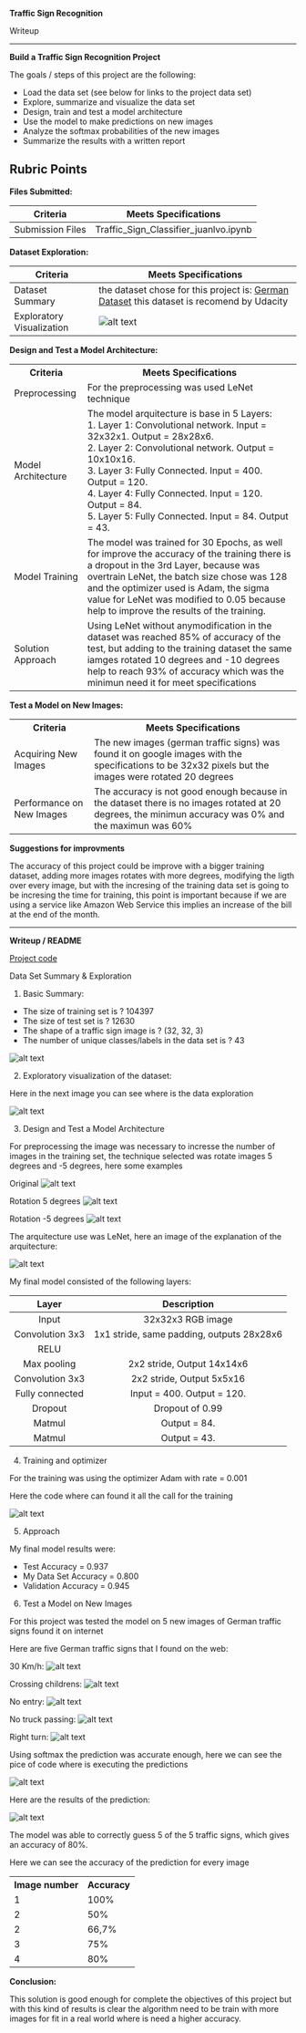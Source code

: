 **Traffic Sign Recognition** 

Writeup

---

**Build a Traffic Sign Recognition Project**

The goals / steps of this project are the following:
* Load the data set (see below for links to the project data set)
* Explore, summarize and visualize the data set
* Design, train and test a model architecture
* Use the model to make predictions on new images
* Analyze the softmax probabilities of the new images
* Summarize the results with a written report


[//]: # (Image References)

[image1]: ./examples/visualization.jpg "Visualization"
[image2]: ./examples/grayscale.jpg "Grayscaling"
[image3]: ./examples/random_noise.jpg "Random Noise"
[image4]: ./traffic_images/30.jpg "Traffic Sign 30Km/h"
[image5]: ./traffic_images/children_crossing.jpg "Childrens crossing"
[image6]: ./traffic_images/no_entry.jpg "No Entry"
[image7]: ./traffic_images/no_truck_passing.jpg "No truck passing"
[image8]: ./traffic_images/right_turn.jpg "Right turn"
[image9]: ./examples/traffic_signs_examples.png "Example Data"
[image10]: ./code_images/1.png
[image11]: ./code_images/2.png
[image12]: ./code_images/original.png "Original"
[image13]: ./code_images/5degrees.png "Rotation 5 degrees"
[image14]: ./code_images/minus5degrees.png "Rotation -5 degrees"
[image15]: ./code_images/lenet.png "LeNet"
[image16]: ./code_images/3.png
[image17]: ./code_images/4.png
[image18]: ./code_images/5.png



## Rubric Points


<b>Files Submitted:</b>

| Criteria            |   Meets Specifications                |
|---------------------|---------------------------------------|
| Submission Files    | Traffic_Sign_Classifier_juanlvo.ipynb |



<b>Dataset Exploration:</b>

| Criteria            |   Meets Specifications                |
|---------------------|---------------------------------------|
| Dataset Summary     | the dataset chose for this project is: [German Dataset](https://d17h27t6h515a5.cloudfront.net/topher/2017/February/5898cd6f_traffic-signs-data/traffic-signs-data.zip) this dataset is recomend by Udacity |
|Exploratory Visualization| ![alt text][image9] |


<b>Design and Test a Model Architecture:</b>

<table>
    <tr>
        <th>Criteria</th>
        <th>Meets Specifications</th>
    <tr>
    <tr>
        <td>Preprocessing</td>
        <td>For the preprocessing was used LeNet technique</td>
    </tr>
    <tr>
        <td>Model Architecture</td>
        <td>The model arquitecture is base in 5 Layers: <br/> 
            1. Layer 1: Convolutional network. Input = 32x32x1. Output = 28x28x6. <br/> 
            2. Layer 2: Convolutional network. Output = 10x10x16. <br/> 
            3. Layer 3: Fully Connected. Input = 400. Output = 120. <br/> 
            4. Layer 4: Fully Connected. Input = 120. Output = 84. <br/> 
            5. Layer 5: Fully Connected. Input = 84. Output = 43.<br/> </td>
    </tr>
    <tr>
        <td>Model Training</td>
        <td>The model was trained for 30 Epochs, as well for improve the accuracy of the training there is a dropout in the 3rd Layer, because was overtrain LeNet, the batch size chose was 128 and the optimizer used is Adam, the sigma value for LeNet was modified to 0.05 because help to improve the results of the training.</td>
    </tr>
    <tr>
        <td>Solution Approach</td>
        <td>Using LeNet without anymodification in the dataset was reached 85% of accuracy of the test, but adding to the training dataset the same iamges rotated 10 degrees and -10 degrees help to reach 93% of accuracy which was the minimun need it for meet specifications</td>
    </tr>
</table>



<b>Test a Model on New Images:</b>

<table>
    <tr>
        <th>Criteria</th>
        <th>Meets Specifications</th>
    </tr>
    <tr>
        <td>Acquiring New Images</td>
        <td>The new images (german traffic signs) was found it on google images with the specifications to be 32x32 pixels but the images were rotated 20 degrees</td>
    </tr>
    <tr>
        <td>Performance on New Images</td>
        <td>The accuracy is not good enough because in the dataset there is no images rotated at 20 degrees, the minimun accuracy was 0% and the maximun was 60%</td>
    </tr>
</table>

<b>Suggestions for improvments</b>

The accuracy of this project could be improve with a bigger training dataset, adding more images rotates with more degrees, modifying the ligth over every image, but with the incresing of the training data set is going to be incresing the time for training, this point is important because if we are using a service like Amazon Web Service this implies an increase of the bill at the end of the month.



---
<b>Writeup / README </b>


[Project code](https://github.com/juanlvo/CarND-Traffic-Sign-Classifier-Project/blob/master/Traffic_Sign_Classifier_juanlvo.ipynb)

Data Set Summary & Exploration

1. Basic Summary:

* The size of training set is ? 104397
* The size of test set is ? 12630
* The shape of a traffic sign image is ? (32, 32, 3)
* The number of unique classes/labels in the data set is ? 43

![alt text][image10]

2. Exploratory visualization of the dataset: 

Here in the next image you can see where is the data exploration

![alt text][image11]

3. Design and Test a Model Architecture

For preprocessing the image was necessary to incresse the number of images in the training set, the technique selected was rotate images 5 degrees and -5 degrees, here some examples

Original
![alt text][image12]

Rotation 5 degrees
![alt text][image13]

Rotation -5 degrees
![alt text][image14]

The arquitecture use was LeNet, here an image of the explanation of the arquitecture:

![alt text][image15]


My final model consisted of the following layers:

| Layer         		|     Description	        					| 
|:---------------------:|:---------------------------------------------:| 
| Input         		| 32x32x3 RGB image   							| 
| Convolution 3x3     	| 1x1 stride, same padding, outputs 28x28x6 	|
| RELU					|												|
| Max pooling	      	| 2x2 stride,  Output 14x14x6 				|
| Convolution 3x3	    | 2x2 stride,  Output 5x5x16					|
| Fully connected		| Input = 400. Output = 120.				|
| Dropout       		| Dropout of 0.99				|
| Matmul        		| Output = 84.				|
| Matmul        		| Output = 43.				|
 

4. Training and optimizer

For the training was using the optimizer Adam with rate = 0.001

Here the code where can found it all the call for the training

![alt text][image16]

5. Approach

My final model results were:
 * Test Accuracy = 0.937
 * My Data Set Accuracy = 0.800
 * Validation Accuracy = 0.945


6. Test a Model on New Images

For this project was tested the model on 5 new images of German traffic signs found it on internet

Here are five German traffic signs that I found on the web:

30 Km/h:
![alt text][image4] 

Crossing childrens:
![alt text][image5]

No entry:
![alt text][image6] 

No truck passing:
![alt text][image7]

Right turn:
![alt text][image8]

Using softmax the prediction was accurate enough, here we can see the pice of code where is executing the predictions

![alt text][image17]

Here are the results of the prediction:

![alt text][image18]


The model was able to correctly guess 5 of the 5 traffic signs, which gives an accuracy of 80%. 

Here we can see the accuracy of the prediction for every image

<table>
    <tr>
        <th>Image number</th>
        <th>Accuracy</th>
    </tr>
    <tr>
        <td>1</td>
        <td>100%</td>
    </tr>
    <tr>
        <td>2</td>
        <td>50%</td>
    </tr>    
    <tr>
        <td>2</td>
        <td>66,7%</td>
    </tr>   
    <tr>
        <td>3</td>
        <td>75%</td>
    </tr>    
    <tr>
        <td>4</td>
        <td>80%</td>
    </tr>      
</table>



<b>Conclusion:</b>

This solution is good enough for complete the objectives of this project but with this kind of results is clear the algorithm need to be train with more images for fit in a real world where is need a higher accuracy.